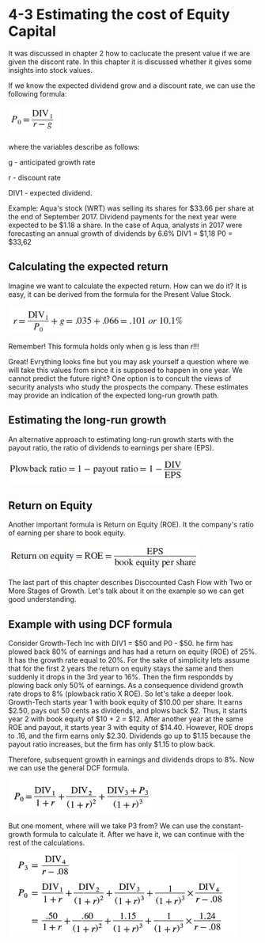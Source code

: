# 4-3 Estimating the cost of Equity Capital

It was discussed in chapter 2 how to caclucate the present value if we are given the discont rate. In this chapter it is discussed whether it gives some insights into stock values. 

If we know the expected dividend grow and a discount rate, we can use the following formula: 

![PresentValueStock](../img/PresentValueStock.png)

where the variables describe as follows:

g - anticipated growth rate

r - discount rate

DIV1 - expected dividend. 

Example: 
Aqua's stock (WRT) was selling its shares for $33.66 per share at the end of September 2017. Dividend payments for the next year were expected to be $1.18 a share. In the case of Aqua, analysts in 2017 were forecasting an annual growth of dividends by 6.6% 
DIV1 = $1,18
P0 = $33,62

## Calculating the expected return
Imagine we want to calculate the expected return. How can we do it? It is easy, it can be derived from the formula for the Present Value Stock. 


![DiscountRateChapter4.3](../img/DiscountRateChapter4.3.png)


Remember! This formula holds only when g is less than r!!!

Great! Evrything looks fine but you may ask yourself a question where we will take this values from since it is supposed to happen in one year. We cannot predict the future right? 
One option is to concult the views of security analysts who study the prospects the company. These estimates may provide an indication of the expected long-run growth path. 

## Estimating the long-run growth
An alternative approach to estimating long-run growth starts with the payout ratio, the ratio of dividends to earnings per share (EPS).

![PlowbackRatio](../img/PlowbackRatio.png)

## Return on Equity
Another important formula is Return on Equity (ROE). It the company's ratio of earning per share to book equity. 

![ReturnOnEquity](../img/ReturnOnEquity.png)

The last part of this chapter describes Disccounted Cash Flow with Two or More Stages of Growth. Let's talk about it on the example so we can get good understanding. 

## Example with using DCF formula
Consider Growth-Tech Inc with DIV1 = $50 and P0 - $50. he firm has plowed back 80% of earnings and has had a return on equity (ROE) of 25%. It has the growth rate equal to 20%. For the sake of simplicity lets assume that for the first 2 years the return on equity stays the same and then suddenly it drops in the 3rd year to 16%. Then the firm respondds  by plowing back only 50% of earnings. As a consequence dividend growth rate drops to 8% (plowback ratio X ROE). 
So let's take a deeper look. 
Growth-Tech starts year 1 with book equity of $10.00 per share. It earns $2.50, pays out 50 cents as dividends, and plows back $2. Thus, it starts year 2 with book equity of $10 + 2 = $12. After another year at the same ROE and payout, it starts year 3 with equity of $14.40. However, ROE drops to .16, and the firm earns only $2.30. Dividends go up to $1.15 because the payout ratio increases, but the firm has only $1.15 to plow back. 

Therefore, subsequent growth in earnings and dividends drops to 8%.
    Now we can use the general DCF formula. 
    
![DCFFormula4.3](../img/DCFFormula4.3.png)
    
But one moment, where will we take P3 from? We can use the constant-growth formula to calculate it. After we have it, we can continue with the rest of the calculations. 

![CalculatingP3Chapter4.3](../img/CalculatingP3Chapter4.3.png)